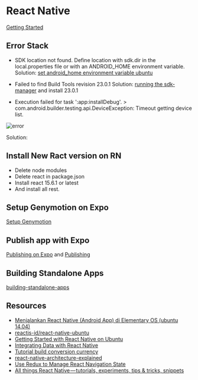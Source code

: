 # React Native

[Getting Started](https://facebook.github.io/react-native/docs/getting-started.html)

## Error Stack

* SDK location not found. Define location with sdk.dir in the local.properties file or with an ANDROID_HOME environment variable.
Solution: [set android_home environment variable ubuntu](http://stackoverflow.com/questions/26256279/how-to-set-android-home-path-in-ubuntu-please-provide-the-steps)

* Failed to find Build Tools revision 23.0.1
Solution: [running the sdk-manager](http://stackoverflow.com/questions/36683726/failed-to-find-build-tools-revision-23-0-1) and install 23.0.1

* Execution failed for task ':app:installDebug'. > com.android.builder.testing.api.DeviceException: Timeout getting device list.

![error](http://res.cloudinary.com/medio/image/upload/v1468347496/timeoutgetingdevicelist_eunz8b.png)

Solution: 

## Install New Ract version on RN

* Delete node modules 
* Delete react in package.json
* Install react 15.6.1 or latest
* And install all rest.

## Setup Genymotion on Expo

[Setup Genymotion](https://docs.expo.io/versions/v15.0.0/guides/genymotion.html)

## Publish app with Expo

[Publishing on Expo](https://blog.expo.io/publishing-on-exponent-790493660d24) and [Publishing](https://docs.expo.io/versions/v18.0.0/guides/publishing.html)

## Building Standalone Apps

[building-standalone-apps](https://docs.expo.io/versions/v13.0.0/guides/building-standalone-apps.html)

## Resources

* [Menjalankan React Native (Android App) di Elementary OS (ubuntu 14.04)](https://www.youtube.com/watch?v=qLC-MkphOJI&feature=youtu.be)
* [reactjs-id/react-native-ubuntu](https://github.com/reactjs-id/react-native-ubuntu)
* [Getting Started with React Native on Ubuntu ](http://www.proreactnative.com/Getting-Started-with-React-Native-on-Ubuntu-Linux/)
* [Integrating Data with React Native](http://makeitopen.com/tutorials/building-the-f8-app/data/)
* [Tutorial build conversion currency](http://learn.handlebarlabs.com/courses/enrolled/175915)
* [react-native-architecture-explained](https://www.logicroom.co/react-native-architecture-explained/)
* [Use Redux to Manage React Navigation State](https://www.youtube.com/watch?v=JT9Jah5WBr4&feature=youtu.be)
* [All things React Native — tutorials, experiments, tips & tricks, snippets](https://medium.com/the-react-native-log)